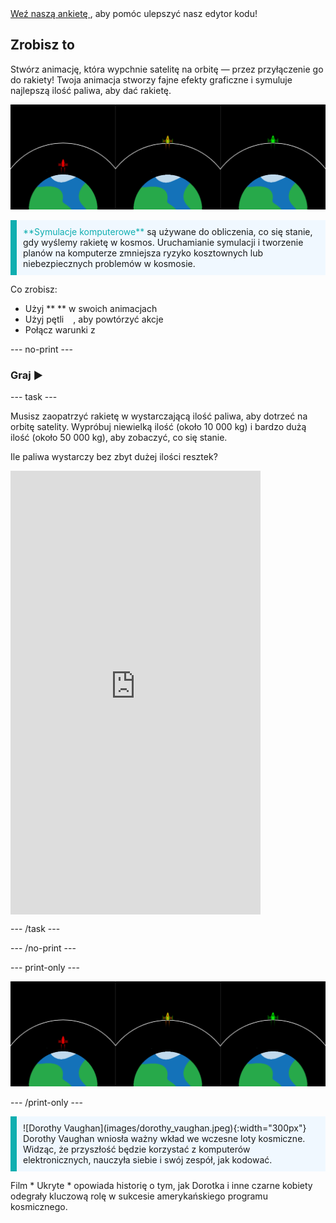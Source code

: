<div class="c-survey-banner" style="width:100%">
  <a class="c-survey-banner__link" href="https://form.raspberrypi.org/f/code-editor-feedback" target="_blank"> Weź naszą ankietę </a>, aby pomóc ulepszyć nasz edytor kodu!
</div>

## Zrobisz to

Stwórz animację, która wypchnie satelitę na orbitę — przez przyłączenie go do rakiety! Twoja animacja stworzy fajne efekty graficzne i symuluje najlepszą ilość paliwa, aby dać rakietę.

![Ekrany obok siebie pokazujące jedną zieloną rakietę na orbicie i jedną czerwoną rakietę, która nie dotarła na orbitę.](images/showcase.png)

<p style="border-left: solid; border-width:10px; border-color: #0faeb0; background-color: aliceblue; padding: 10px;">
<span style="color: #0faeb0">**Symulacje komputerowe**</span> są używane do obliczenia, co się stanie, gdy wyślemy rakietę w kosmos. Uruchamianie symulacji i tworzenie planów na komputerze zmniejsza ryzyko kosztownych lub niebezpiecznych problemów w kosmosie.
</p>

Co zrobisz:
+ Użyj ** ** w swoich animacjach
+ Użyj pętli ` ` , aby powtórzyć akcje
+ Połącz warunki z ` `

--- no-print ---

### Graj ▶️

--- task ---

<div style="display: flex; flex-wrap: wrap">
<div style="flex-basis: 175px; flex-grow: 1">  
Musisz zaopatrzyć rakietę w wystarczającą ilość paliwa, aby dotrzeć na orbitę satelity. Wypróbuj niewielką ilość (około 10 000 kg) i bardzo dużą ilość (około 50 000 kg), aby zobaczyć, co się stanie. 

Ile paliwa wystarczy bez zbyt dużej ilości resztek?
</div>
<iframe src="https://editor.raspberrypi.org/en/embed/viewer/rocket-launch-example" width="400" height="710" frameborder="0" marginwidth="0" marginheight="0" allowfullscreen>
</iframe>
</div>

--- /task ---

--- /no-print ---

--- print-only ---

![Ukończony przykład projektu statków rakietowych lecących w kosmos.](images/showcase.png)

--- /print-only ---

<p style="border-left: solid; border-width:10px; border-color: #0faeb0; background-color: aliceblue; padding: 10px;"> ![Dorothy Vaughan](images/dorothy_vaughan.jpeg){:width="300px"} Dorothy Vaughan wniosła ważny wkład we wczesne loty kosmiczne. Widząc, że przyszłość będzie korzystać z komputerów elektronicznych, nauczyła siebie i swój zespół, jak kodować.

Film * Ukryte * opowiada historię o tym, jak Dorotka i inne czarne kobiety odegrały kluczową rolę w sukcesie amerykańskiego programu kosmicznego. 
